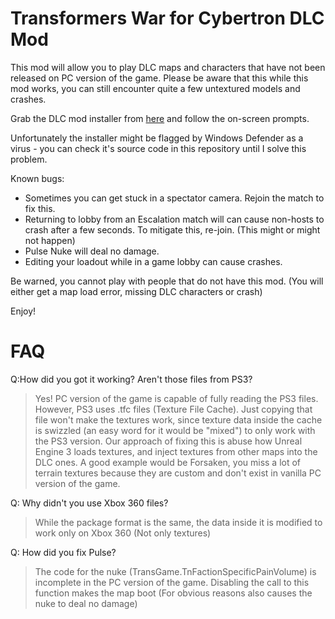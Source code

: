 # Transformers War for Cybertron DLC Mod
This mod will allow you to play DLC maps and characters that have not been released on PC version of the game.
Please be aware that this while this mod works, you can still encounter quite a few untextured models and crashes.


Grab the DLC mod installer from [here](https://drive.google.com/file/d/1TVDQxjdOpIMEF4iTKtwPutREvl15qjch/view?usp=sharing) and follow the on-screen prompts.

Unfortunately the installer might be flagged by Windows Defender as a virus - you can check it's source code in this repository until I solve this problem.

Known bugs:

- Sometimes you can get stuck in a spectator camera. Rejoin the match to fix this.
- Returning to lobby from an Escalation match will can cause non-hosts to crash after a few seconds. To mitigate this, re-join. (This might or might not happen)
- Pulse Nuke will deal no damage.
- Editing your loadout while in a game lobby can cause crashes.

Be warned, you cannot play with people that do not have this mod. (You will either get a map load error, missing DLC characters or crash)

Enjoy!

#  FAQ

Q:How did you got it working? Aren't those files from PS3?
> Yes! PC version of the game is capable of fully reading the PS3 files. However, PS3 uses .tfc files (Texture File Cache). Just copying that file won't make the textures work, since texture data inside the cache is swizzled (an easy word for it would be "mixed") to only work with the PS3 version.
Our approach of fixing this is abuse how Unreal Engine 3 loads textures, and inject textures from other maps into the DLC ones. A good example would be Forsaken, you miss a lot of terrain textures because they are custom and don't exist in vanilla PC version of the game.

Q: Why didn't you use Xbox 360 files?
> While the package format is the same, the data inside it is modified to work only on Xbox 360 (Not only textures)

Q: How did you fix Pulse?
> The code for the nuke (TransGame.TnFactionSpecificPainVolume) is incomplete in the PC version of the game. Disabling the call to this function makes the map boot (For obvious reasons also causes the nuke to deal no damage)

